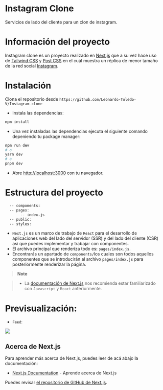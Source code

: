 # Instagram Clone
Servicios de lado del cliente para un clon de instagram.

# Información del proyecto
Instagram clone es un proyecto realizado en [Next.js](https://nextjs.org/docs) que a su vez hace uso de [Tailwind CSS](https://tailwindcss.com/) y [Post CSS](https://postcss.org/) en el cuál muestra un réplica de menor tamaño de la red social [Instagram](https://www.instagram.com).


# Instalación
Clona el repositorio desde `https://github.com/Leonardo-Toledo-V/Instagram-clone`
- Instala las dependencias:
```bash
npm install 
```
- Una vez instaladas las dependencias ejecuta el siguiente comando depeniendo tu package manager:

```bash
npm run dev
# o
yarn dev
# o
pnpm dev
```

- Abre [http://localhost:3000](http://localhost:3000) con tu navegador.

# Estructura del proyecto
```bash
  -- components:
  -- pages:
       -- index.js
  -- public:
  -- styles:
```

- `Next.js` es un marco de trabajo de `React` para el desarrollo de aplicaciones web del lado del servidor (SSR) y del lado del cliente (CSR) así que puedes implementar y trabajar con componentes.
- El archivo principal que renderiza todo es: `pages/index.js`. 
- Encontrarás un apartado de `components/`los cuales son todos aquellos componentes que se introducirán al archivo `pages/index.js` para posteriormente renderizar la página.
> **Note**

> - La [documentación de Next.js](https://nextjs.org/docs) nos recomienda estar familiarizado con `Javascript` y `React` anteriormente.


# Previsualización:

- `Feed`:

<img src="https://i.postimg.cc/RC3ZM83j/Captura-de-pantalla-2023-03-20-a-la-s-1-48-42.png"/>

## Acerca de Next.js

Para aprender más acerca de  Next.js, puedes leer de acá abajo la documentación:

- [Next.js Documentation](https://nextjs.org/docs) - Aprende acerca de Next.js

Puedes revisar [el repositorio de GitHub de Next.js](https://github.com/vercel/next.js/).



